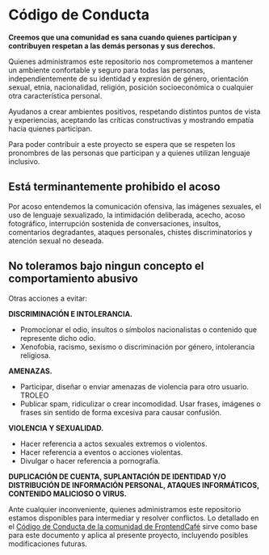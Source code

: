 # Código de Conducta

**Creemos que una comunidad es sana cuando quienes participan y contribuyen respetan a las demás personas y sus derechos.**

Quienes administramos este repositorio nos comprometemos a mantener un ambiente confortable y seguro para todas las personas, independientemente de su identidad y expresión de género, orientación sexual, etnia, nacionalidad, religión, posición socioeconómica o cualquier otra característica personal.

Ayudanos a crear ambientes positivos, respetando distintos puntos de vista y experiencias, aceptando las críticas constructivas y mostrando empatía hacia quienes participan.

Para poder contribuir a este proyecto se espera que se respeten los pronombres de las personas que participan y a quienes utilizan lenguaje inclusivo.

## Está terminantemente prohibido el acoso

Por acoso entendemos la comunicación ofensiva, las imágenes sexuales, el uso de lenguaje sexualizado, la intimidación deliberada, acecho, acoso fotográfico, interrupción sostenida de conversaciones, insultos, comentarios degradantes, ataques personales, chistes discriminatorios y atención sexual no deseada.

## No toleramos bajo ningun concepto el comportamiento abusivo

Otras acciones a evitar:

**DISCRIMINACIÓN E INTOLERANCIA.**

- Promocionar el odio, insultos o símbolos nacionalistas o contenido que represente dicho odio.
- Xenofobia, racismo, sexismo o discriminación por género, intolerancia religiosa.

**AMENAZAS.**

- Participar, diseñar o enviar amenazas de violencia para otro usuario. TROLEO
- Publicar spam, ridiculizar o crear incomodidad. Usar frases, imágenes o frases sin sentido de forma excesiva para causar confusión.

**VIOLENCIA Y SEXUALIDAD.**

- Hacer referencia a actos sexuales extremos o violentos.
- Hacer referencia a eventos o acciones violentas.
- Divulgar o hacer referencia a pornografía.

**DUPLICACIÓN DE CUENTA, SUPLANTACIÓN DE IDENTIDAD Y/O DISTRIBUCIÓN DE INFORMACIÓN PERSONAL, ATAQUES INFORMÁTICOS, CONTENIDO MALICIOSO O VIRUS.**

Ante cualquier inconveniente, quienes administramos este repositorio estamos disponibles para intermediar y resolver conflictos. Lo detallado
en el [Código de Conducta de la comunidad de FrontendCafé][dc-fec-coc] sirve como base para este documento y aplica al presente proyecto, incluyendo posibles modificaciones futuras.

<!-- Listado de enlaces de referencia, mantenerlos actualizados en cada archivo -->
<!-- Enlaces a las paginas web del proyecto -->
[dc-fec-coc]: https://discord.com/channels/594363964499165194/748183026244255824
